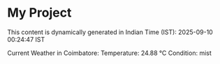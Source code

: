 # My Project

This content is dynamically generated in Indian Time (IST): 2025-09-10 00:24:47 IST


Current Weather in Coimbatore:
Temperature: 24.88 °C
Condition: mist
